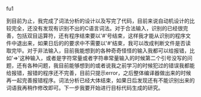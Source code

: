 fu1



到目前为止，我完成了词法分析的设计以及写完了代码，目前来说自动机设计的比较完全，还没有发现有识别不出的C语言词法。对于合法输入，识别的已经很完善，包括双目运算符，还有程序结束要以'#'号结束，这样我才能从识别的程序文件中退出来，如果日后的的要求中不需要以'#'结束，我可以改成判断文件是否读取完毕。对于非法输入，目前我能想到的各种奇奇怪怪的输入我都可以给报错，比如'=>'这种输入，或者是字符常量或者字符串常量输入的时候第二个引号没写的问题，还有各种问题，我目前能够想到的或者说我之前学习的时候犯过的错误我都能给报错，报错的程序还不完善，目前只提示error，之后整体编译器做出来的时候再一起完善报错程序。词法分析已经大体结束，如果日后发现还有不能识别出来的词语我再稍作修改即可。下一步我要开始进行目标代码生成的研究。